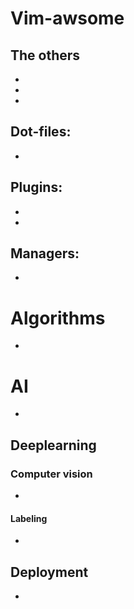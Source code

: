 # Vim-awsome

## The others

- [rockerBOO/awesome-neovim]: https://github.com/rockerBOO/awesome-neovim	"Collections of awesome neovim plugins. "
- [nanotee/nvim-lua-guide]: https://github.com/nanotee/nvim-lua-guide "Lua-vim guideline" 
- [neovim/nvim-lspconfig]: https://github.com/neovim/nvim-lspconfig	"Quickstart configurations for the Nvim LSP client "

## Dot-files:

- [siduck76/neovim-dots]: https://github.com/siduck76/neovim-dots	"lua-nvim dot-files"

## Plugins:
- [nvim-treesitter/nvim-treesitter]: https://github.com/nvim-treesitter/nvim-treesitter	"Nvim Treesitter configurations and abstraction layer "
- [https://github.com/tpope/vim-repeat]: https://github.com/tpope/vim-repeat "Replace default '.' "
## Managers:
- [wbthomason/packer.nvim]: https://github.com/wbthomason/packer.nvim "A use-package inspired plugin manager for Neovim"

# Algorithms
- [TheAlgorithms/C]: https://github.com/TheAlgorithms/C

# AI
- [ossu/computer-science]: https://github.com/ossu/computer-science "Path to a free self-taught education in Computer Science! "
## Deeplearning
### Computer vision
- [liaopeiyuan/TransferDet]: https://github.com/liaopeiyuan/TransferDet "This is the repository containing team OverFeat's submission to CVPPP 2020's Wheat Detection Challenge (2/2245) "
#### Labeling
- [jveitchmichaelis/deeplabel]: https://github.com/jveitchmichaelis/deeplabel "A cross-platform image annotation tool for machine learning "

## Deployment
- [alirezadir/Production-Level-Deep-Learning]: https://github.com/alirezadir/Production-Level-Deep-Learning  "A guideline for building practical production-level deep learning systems to be deployed in real world applications. "